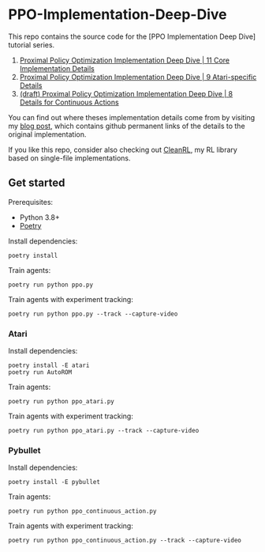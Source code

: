 # PPO-Implementation-Deep-Dive

This repo contains the source code for the [PPO Implementation Deep Dive] tutorial series. 

1. [Proximal Policy Optimization Implementation Deep Dive | 11 Core Implementation Details](https://youtu.be/MEt6rrxH8W4)
2. [Proximal Policy Optimization Implementation Deep Dive | 9 Atari-specific Details](https://youtu.be/05RMTj-2K_Y)
3. [(draft) Proximal Policy Optimization Implementation Deep Dive | 8 Details for Continuous Actions](https://youtu.be/UuhwyahTgOk)


You can find out where theses implementation details come from by visiting 
my [blog post](https://costa.sh/blog-the-32-implementation-details-of-ppo.html), which contains
github permanent links of the details to the original implementation.

If you like this repo, consider also checking out [CleanRL](https://github.com/vwxyzjn/cleanrl), my RL library based on single-file implementations.


## Get started

Prerequisites:
* Python 3.8+
* [Poetry](https://python-poetry.org)

Install dependencies:
```
poetry install
```

Train agents:
```
poetry run python ppo.py
```

Train agents with experiment tracking:
```
poetry run python ppo.py --track --capture-video
```

### Atari
Install dependencies:
```
poetry install -E atari
poetry run AutoROM
```
Train agents:
```
poetry run python ppo_atari.py
```
Train agents with experiment tracking:
```
poetry run python ppo_atari.py --track --capture-video
```


### Pybullet
Install dependencies:
```
poetry install -E pybullet
```
Train agents:
```
poetry run python ppo_continuous_action.py
```
Train agents with experiment tracking:
```
poetry run python ppo_continuous_action.py --track --capture-video
```
